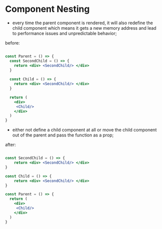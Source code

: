 # Component Nesting

- every time the parent component is rendered, it will also redefine the child component which means it gets a new memory address and lead to performance issues and unpredictable behavior;

before:

```jsx

const Parent = () => {
  const SecondChild = () => {
    return <div> <SecondChild/> </div>
  }
    
  const Child = () => {
    return <div> <SecondChild/> </div>
  }

  return (
    <div>
     <Child/>
    </div>
  )
}

```

- either not define a child component at all or move the child component out of the parent and pass the function as a prop;

after:

```jsx

const SecondChild = () => {
    return <div> <SecondChild/> </div>
}

const Child = () => {
    return <div> <SecondChild/> </div>
}

const Parent = () => {
  return (
    <div>
     <Child/>
    </div>
  )
}

```